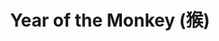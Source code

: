 ---
layout: song
category: songs
permalink: /music/enjoy-your-rabbit/:title

title: Year of the Monkey (猴)
album: Enjoy Your Rabbit
track_number: 2
artists: Sufjan Stevens
instrumental: yes

primary_recording: 
- id: 2816842114
  type: bandcamp

---